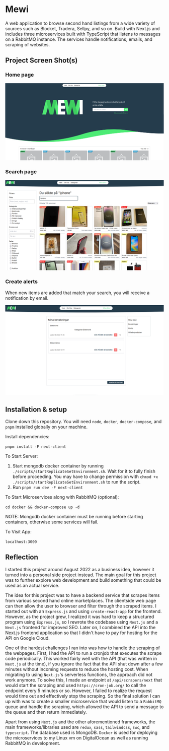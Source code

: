 # Mewi

A web application to browse second hand listings from a wide variety of sources such as Blocket, Tradera, Sellpy, and so
on. Build with Next.js and includes three microservices built with TypeScript that listens to messages on a RabbitMQ
instance. The services handle notifications, emails, and scraping of websites.

## Project Screen Shot(s)

### Home page

![Home page](./screenshots/index.png)

### Search page

![Search page](./screenshots/search-iphone.png)

### Create alerts

When new items are added that match your search, you will receive a notification by email.

![Notify me](./screenshots/watchers.png)

## Installation & setup

Clone down this repository. You will need `node`, `docker`, `docker-compose`, and `pnpm` installed globally on your
machine.

Install dependencies:

`pnpm install -F next-client`

To Start Server:

1. Start mongodb docker container by running `./scripts/startReplicateSetEnvironment.sh`. Wait for it to fully finish
   before proceeding. You may have to change permission with `chmod +x ./scripts/startReplicateSetEnvironment.sh` to run
   the script.
2. Run `pnpm run dev -F next-client`

To Start Microservices along with RabbitMQ (optional):

`cd docker && docker-compose up -d`

NOTE: Mongodb docker container must be running before starting containers, otherwise some services will fail.

To Visit App:

`localhost:3000`

## Reflection

I started this project around August 2022 as a business idea, however it turned into a personal side project instead.
The main goal for this project was to further
explore web development and build something that could be used as an actual service.

The idea for this project was to have a backend service that scrapes items from various second hand online marketplaces.
The clientside web page can then allow the user to browser and filter through the scraped items. I started out with
an `Express.js` and using `create-react-app` for the frontend. However, as the project grew, I realized it was hard to
keep a structured program using `Express.js`, so I rewrote the codebase using `Nest.js` and a `Next.js` frontend for
improved SEO. Later on, I combined the API into the Next.js frontend application so that I didn't have to pay for
hosting for the API on Google Cloud.

One of the hardest challenges I ran into was how to handle the scraping of the webpages. First, I had the API to run a
cronjob that executes the scrape code periodically. This worked fairly well with the API (that was written in `Next.js`
at the time), if you ignore the fact that the API shut down after a few minutes without incoming requests to reduce the
hosting cost. When migrating to using `Next.js`'s serverless functions, the approach did not work anymore. To solve
this, I made an endpoint at `/api/scrapers/next` that would start the scraping and used `https://cron-job.org/` to call
the endpoint every 5 minutes or so. However, I failed to realize the request would time out and effectively stop the
scraping. So the final solution I can up with was to create a smaller microservice that would listen to a `RabbitMQ`
queue and handle the scraping, which allowed the API to send a message to the queue and then return immediately.

Apart from using `Next.js` and the other aforementioned frameworks, the main frameworks/libraries used
are `redux`, `sass`, `tailwindcss`, `swc`, and `typescript`. The database used is MongoDB. `Docker` is used for
deploying the microservices to my Linux vm on DigitalOcean as well as running RabbitMQ in development.